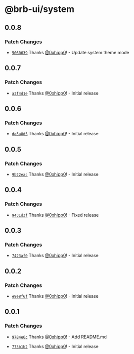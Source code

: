 # @brb-ui/system

## 0.0.8

### Patch Changes

- [`5060639`](https://github.com/brb-tech/brb-ui/commit/5060639354242d423d8819efd86eb8606167158e) Thanks [@0xhipp0](https://github.com/0xhipp0)! - Update system theme mode

## 0.0.7

### Patch Changes

- [`a3f4d1e`](https://github.com/brb-tech/brb-ui/commit/a3f4d1e0989377b7ee5ff435a7ad78f2adc47c71) Thanks [@0xhipp0](https://github.com/0xhipp0)! - Initial release

## 0.0.6

### Patch Changes

- [`da5a8d5`](https://github.com/brb-tech/brb-ui/commit/da5a8d56beacf9d1aed371c10f2d25e0bbd30f59) Thanks [@0xhipp0](https://github.com/0xhipp0)! - Initial release

## 0.0.5

### Patch Changes

- [`9b22eac`](https://github.com/brb-tech/brb-ui/commit/9b22eac2f6a7d88f0eb8f31f12a4d7f73fe8e389) Thanks [@0xhipp0](https://github.com/0xhipp0)! - Initial release

## 0.0.4

### Patch Changes

- [`9431d3f`](https://github.com/brb-tech/brb-ui/commit/9431d3fc6e0db2609e38852d570e59f85a2c5117) Thanks [@0xhipp0](https://github.com/0xhipp0)! - Fixed release

## 0.0.3

### Patch Changes

- [`7423af0`](https://github.com/brb-tech/brb-ui/commit/7423af06d4dc96ee4babc7bd5ddba59d03716322) Thanks [@0xhipp0](https://github.com/0xhipp0)! - Initial release

## 0.0.2

### Patch Changes

- [`e8e8f6f`](https://github.com/brb-tech/brb-ui/commit/e8e8f6fdf392d0d5a49dc47404b97e5c84a9b718) Thanks [@0xhipp0](https://github.com/0xhipp0)! - Initial release

## 0.0.1

### Patch Changes

- [`9784e6c`](https://github.com/brb-tech/brb-ui/commit/9784e6c20f58f7aca2ebbad7f1c15bfaa259597a) Thanks [@0xhipp0](https://github.com/0xhipp0)! - Add README.md

- [`773b1b2`](https://github.com/brb-tech/brb-ui/commit/773b1b27cd9f06e6397bef0ce548afcc817c7f4f) Thanks [@0xhipp0](https://github.com/0xhipp0)! - Initial release
